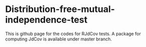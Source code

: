 # Distribution-free-mutual-independence-test
This is github page for the codes for RJdCov tests. A package for computing JdCov is available under master branch.
